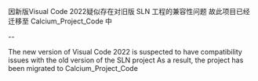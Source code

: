 因新版Visual Code 2022疑似存在对旧版 SLN 工程的兼容性问题
故此项目已经迁移至 Calcium_Project_Code 中

--

The new version of Visual Code 2022 is suspected to have compatibility issues with the old version of the SLN project
As a result, the project has been migrated to Calcium_Project_Code
